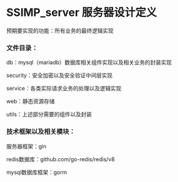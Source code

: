 # SSIMP_server 服务器设计定义

预期要实现的功能：所有业务的最终逻辑实现

### 文件目录：

db：mysql（mariadb）数据库相关组件实现以及相关业务的封装实现

security：安全加密以及安全验证中间层实现

service：各类实际请求业务的处理以及逻辑实现

web：静态资源存储

utils：上述部分需要的组件以及封装

### 技术框架以及相关模块：

服务器框架：gin

redis数据库：github.com/go-redis/redis/v8

mysql数据库框架：gorm





